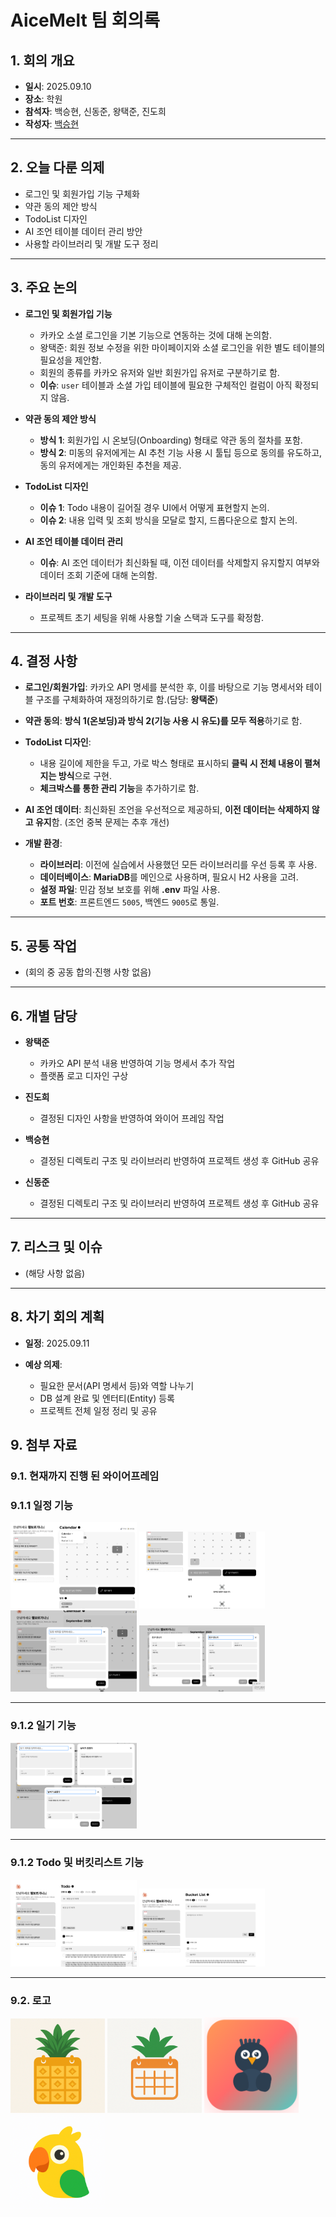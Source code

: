 # AiceMelt 팀 회의록

## 1. 회의 개요

* **일시**: 2025.09.10
* **장소**: 학원
* **참석자**: 백승현, 신동준, 왕택준, 진도희
* **작성자**: [백승현](https://https://github.com/Sirosho)

---

## 2. 오늘 다룬 의제

* 로그인 및 회원가입 기능 구체화
* 약관 동의 제안 방식
* TodoList 디자인
* AI 조언 테이블 데이터 관리 방안
* 사용할 라이브러리 및 개발 도구 정리

---

## 3. 주요 논의

* **로그인 및 회원가입 기능**
    * 카카오 소셜 로그인을 기본 기능으로 연동하는 것에 대해 논의함.
    * 왕택준: 회원 정보 수정을 위한 마이페이지와 소셜 로그인을 위한 별도 테이블의 필요성을 제안함.
    * 회원의 종류를 카카오 유저와 일반 회원가입 유저로 구분하기로 함.
    * **이슈**: `user` 테이블과 소셜 가입 테이블에 필요한 구체적인 컬럼이 아직 확정되지 않음.

* **약관 동의 제안 방식**
    * **방식 1**: 회원가입 시 온보딩(Onboarding) 형태로 약관 동의 절차를 포함.
    * **방식 2**: 미동의 유저에게는 AI 추천 기능 사용 시 툴팁 등으로 동의를 유도하고, 동의 유저에게는 개인화된 추천을 제공.

* **TodoList 디자인**
    * **이슈 1**: Todo 내용이 길어질 경우 UI에서 어떻게 표현할지 논의.
    * **이슈 2**: 내용 입력 및 조회 방식을 모달로 할지, 드롭다운으로 할지 논의.

* **AI 조언 테이블 데이터 관리**
    * **이슈**: AI 조언 데이터가 최신화될 때, 이전 데이터를 삭제할지 유지할지 여부와 데이터 조회 기준에 대해 논의함.

* **라이브러리 및 개발 도구**
    * 프로젝트 초기 세팅을 위해 사용할 기술 스택과 도구를 확정함.

---

## 4. 결정 사항

* **로그인/회원가입**: 카카오 API 명세를 분석한 후, 이를 바탕으로 기능 명세서와 테이블 구조를 구체화하여 재정의하기로 함.(담당: **왕택준**)

* **약관 동의**: **방식 1(온보딩)과 방식 2(기능 사용 시 유도)를 모두 적용**하기로 함.

* **TodoList 디자인**:

    * 내용 길이에 제한을 두고, 가로 박스 형태로 표시하되 **클릭 시 전체 내용이 펼쳐지는 방식**으로 구현.
    * **체크박스를 통한 관리 기능**을 추가하기로 함.

* **AI 조언 데이터**: 최신화된 조언을 우선적으로 제공하되, **이전 데이터는 삭제하지 않고 유지**함. (조언 중복 문제는 추후 개선)

* **개발 환경**:
    * **라이브러리**: 이전에 실습에서 사용했던 모든 라이브러리를 우선 등록 후 사용.
    * **데이터베이스**: **MariaDB**를 메인으로 사용하며, 필요시 H2 사용을 고려.
    * **설정 파일**: 민감 정보 보호를 위해 **.env** 파일 사용.
    * **포트 번호**: 프론트엔드 `5005`, 백엔드 `9005`로 통일.

---

## 5. 공통 작업

* (회의 중 공동 합의·진행 사항 없음)

---

## 6. 개별 담당

* **왕택준**
    * 카카오 API 분석 내용 반영하여 기능 명세서 추가 작업
    * 플랫폼 로고 디자인 구상

* **진도희**
    * 결정된 디자인 사항을 반영하여 와이어 프레임 작업

* **백승현**
    * 결정된 디렉토리 구조 및 라이브러리 반영하여 프로젝트 생성 후 GitHub 공유

* **신동준**
    * 결정된 디렉토리 구조 및 라이브러리 반영하여 프로젝트 생성 후 GitHub 공유

---

## 7. 리스크 및 이슈

* (해당 사항 없음)

---

## 8. 차기 회의 계획

* **일정**: 2025.09.11

* **예상 의제**:
    * 필요한 문서(API 명세서 등)와 역할 나누기
    * DB 설계 완료 및 엔터티(Entity) 등록
    * 프로젝트 전체 일정 정리 및 공유



## 9. 첨부 자료


### 9.1. 현재까지 진행 된 와이어프레임



### 9.1.1 일정 기능

<img src="./img/0910/0910_Wire_1.webp" width="40%" alt="이미지">
<img src="./img/0910/0910_Wire_2.webp" width="40%" alt="이미지">
<img src="./img/0910/0910_Wire_3.webp" width="40%" alt="이미지">
<img src="./img/0910/0910_Wire_4.webp" width="40%" alt="이미지">


---
### 9.1.2 일기 기능


<img src="./img/0910/0910_Wire_5.webp" width="40%" alt="이미지">


---

### 9.1.2 Todo 및 버킷리스트 기능

<img src="./img/0910/0910_Wire_6.webp" width="40%" alt="이미지">
<img src="./img/0910/0910_Wire_7.webp" width="40%" alt="이미지">





---

### 9.2. 로고


<img src="./img/0910/0910_logo_1.webp" width="30%" alt="이미지">
<img src="./img/0910/0910_logo_2.webp" width="30%" alt="이미지">
<img src="./img/0910/0910_logo_3.webp" width="30%" alt="이미지">
<img src="./img/0910/0910_logo_4.webp" width="30%" alt="이미지">

